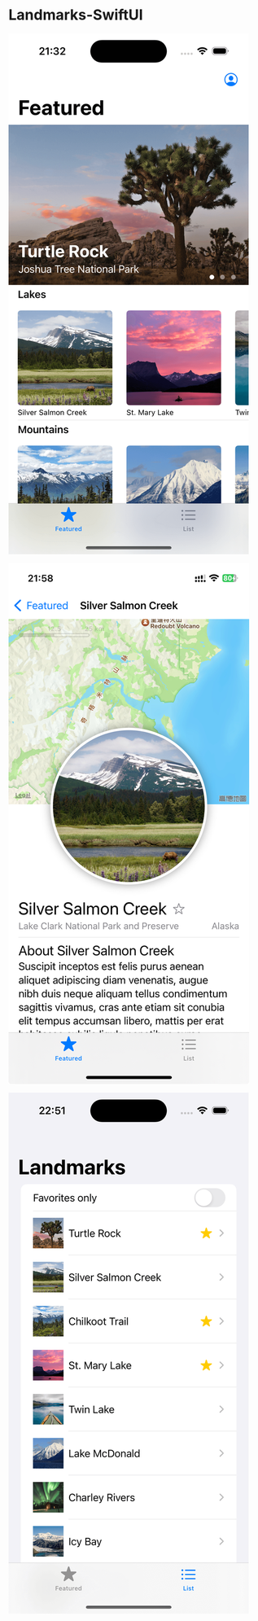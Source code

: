 # Landmarks-SwiftUI

![Landmarks](assets/Landmarks.png)


![Landmarks-detail](assets/Landmarks-detail.jpeg)


![Landmarks-list](assets/Landmarks-list.png)

